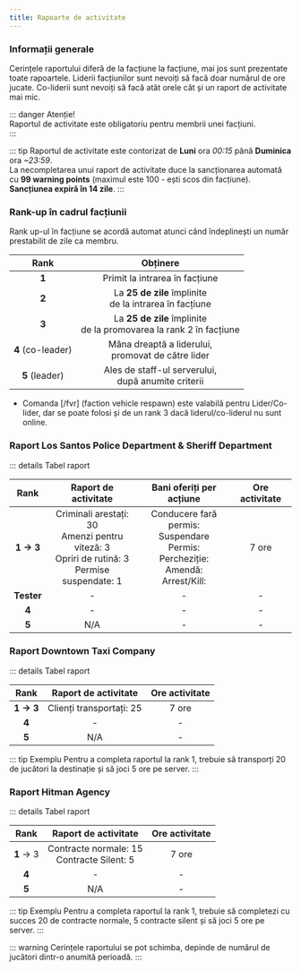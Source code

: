 ```yaml
---
title: Rapoarte de activitate
---
```


### Informații generale

Cerințele raportului diferă de la facțiune la facțiune, mai jos sunt prezentate toate rapoartele.
Liderii facțiunilor sunt nevoiți să facă doar numărul de ore jucate. Co-liderii sunt nevoiți să facă atât orele cât și un raport de activitate mai mic.

::: danger Atenție!  
Raportul de activitate este obligatoriu pentru membrii unei facțiuni.  
:::

::: tip
Raportul de activitate este contorizat de **Luni** ora _00:15_ până **Duminica** ora _~23:59_.  
La necompletarea unui raport de activitate duce la sancționarea automată cu **99 warning points** (maximul este 100 - ești scos din facțiune).  
**Sancțiunea expiră în 14 zile**.
:::

### Rank-up în cadrul facțiunii

Rank up-ul în facțiune se acordă automat atunci când îndeplinești un număr prestabilit de zile ca membru.

| Rank | Obținere |
| :-----------: | :-----------: |
| **1** | Primit la intrarea în facțiune | 
| **2** | La **25 de zile** împlinite<br>de la intrarea în facțiune | 
| **3** | La **25 de zile** împlinite<br>de la promovarea la rank 2 în facțiune | 
| **4** (co-leader) | Mâna dreaptă a liderului,<br> promovat de către lider | 
| **5** (leader) | Ales de staff-ul serverului,<br> după anumite criterii | 

* Comanda [/fvr] (faction vehicle respawn) este valabilă pentru Lider/Co-lider, dar se poate folosi și de un rank 3 dacă liderul/co-liderul nu sunt online.

### Raport <Color hex="#64A1D5">Los Santos Police Department</Color> & <Color hex="#416C41">Sheriff Department</Color>

::: details Tabel raport  

| Rank | Raport de activitate | Bani oferiți per acțiune | Ore activitate |
| :-----------: | :-----------: | :-----------: | :-----------: |
| **1 -> 3** | Criminali arestați: 30 <br>Amenzi pentru viteză: 3 <br>Opriri de rutină: 3 <br>Permise suspendate: 1 | Conducere fară permis: <Dinero :amount='475' /><br>Suspendare Permis: <Dinero :amount='375' /><br>Percheziție: <Dinero :amount='375' /><br>Amendă: <Dinero :amount='250' /><br>Arrest/Kill: <Dinero :amount='225' />| 7 ore |
| **Tester** | - | - | - |
| **4** | - | - | - |
| **5** | N/A | - | - |

### Raport <Color hex="#EBF481">Downtown Taxi Company</Color>

::: details Tabel raport    

| Rank | Raport de activitate | Ore activitate |
| :-----------: | :-----------: | :-----------: |
| **1 -> 3** | Clienți transportați: 25 | 7 ore |
| **4** | - | - |
| **5** | N/A | - |

::: tip Exemplu
Pentru a completa raportul la rank 1, trebuie să transporți 20 de jucători la destinație și să joci 5 ore pe server.
:::

### Raport <Color hex="#E34343">Hitman Agency</Color>

::: details Tabel raport  

| Rank | Raport de activitate | Ore activitate |
| :-----------: | :-----------: | :-----------: |
| **1** -> 3 | Contracte normale: 15 <br>Contracte Silent: 5 | 7 ore |
| **4** | - | - |
| **5** | N/A | - |

::: tip Exemplu
Pentru a completa raportul la rank 1, trebuie să completezi cu succes 20 de contracte normale, 5 contracte silent și să joci 5 ore pe server.
:::

<!--

### Raport <Color hex="#5EABD2">Varrios Los Aztecas</Color>; <Color hex="#6DBC6E">Grove Street Families</Color>; <Color hex="#A379B5">Ballas</Color>; <Color hex="#C9A66A">Los Santos Vagos</Color>

| :-----------: | :-----------: | :-----------: | :-----------: |
| **1 -> 3** | 100 | | 5 ore |
| **4** | 65 | - | - |
| **5** | / | - | - |

-->

::: warning 
Cerințele raportului se pot schimba, depinde de numărul de jucători dintr-o anumită perioadă.
:::
